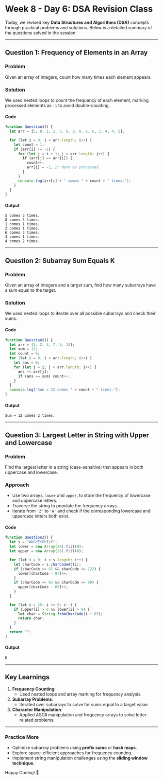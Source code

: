 # Week 8 - Day 6: DSA Revision Class

Today, we revised key **Data Structures and Algorithms (DSA)** concepts through practical problems and solutions. Below is a detailed summary of the questions solved in the session:

---

## **Question 1: Frequency of Elements in an Array**

### **Problem**
Given an array of integers, count how many times each element appears.

### **Solution**
We used nested loops to count the frequency of each element, marking processed elements as `-1` to avoid double-counting.

#### **Code**
```javascript
function Question1() {
  let arr = [5, 8, 1, 2, 5, 6, 8, 8, 6, 6, 3, 4, 4, 5];

  for (let i = 0; i < arr.length; i++) {
    let count = 1;
    if (arr[i] != -1) {
      for (let j = i + 1; j < arr.length; j++) {
        if (arr[j] == arr[i]) {
          count++;
          arr[j] = -1; // Mark as processed
        }
      }
      console.log(arr[i] + " comes " + count + " times.");
    }
  }
}
```

#### **Output**
```
5 comes 3 times.
8 comes 3 times.
1 comes 1 times.
2 comes 1 times.
6 comes 3 times.
3 comes 1 times.
4 comes 2 times.
```

---

## **Question 2: Subarray Sum Equals K**

### **Problem**
Given an array of integers and a target sum, find how many subarrays have a sum equal to the target.

### **Solution**
We used nested loops to iterate over all possible subarrays and check their sums.

#### **Code**
```javascript
function Question2() {
  let arr = [1, 2, 3, 7, 5, 12];
  let sum = 12;
  let count = 0;
  for (let i = 0; i < arr.length; i++) {
    let ans = 0;
    for (let j = i; j < arr.length; j++) {
      ans += arr[j];
      if (ans == sum) count++;
    }
  }
  console.log("Sum = 12 comes " + count + " times.");
}
```

#### **Output**
```
Sum = 12 comes 2 times.
```

---

## **Question 3: Largest Letter in String with Upper and Lowercase**

### **Problem**
Find the largest letter in a string (case-sensitive) that appears in both uppercase and lowercase.

### **Approach**
- Use two arrays, `lower` and `upper`, to store the frequency of lowercase and uppercase letters.
- Traverse the string to populate the frequency arrays.
- Iterate from `'Z'` to `'A'` and check if the corresponding lowercase and uppercase letters both exist.

#### **Code**
```javascript
function Question3() {
  let s = "AbCdEfGhIjK";
  let lower = new Array(26).fill(0);
  let upper = new Array(26).fill(0);

  for (let i = 0; i < s.length; i++) {
    let charCode = s.charCodeAt(i);
    if (charCode >= 97 && charCode <= 122) {
      lower[charCode - 97]++;
    }
    if (charCode >= 65 && charCode <= 90) {
      upper[charCode - 65]++;
    }
  }

  for (let i = 25; i >= 0; i--) {
    if (upper[i] > 0 && lower[i] > 0) {
      let char = String.fromCharCode(i + 65);
      return char;
    }
  }
  return "";
}
```

#### **Output**
```
K
```

---

## **Key Learnings**
1. **Frequency Counting**:
   - Used nested loops and array marking for frequency analysis.
2. **Subarray Problems**:
   - Iterated over subarrays to solve for sums equal to a target value.
3. **Character Manipulation**:
   - Applied ASCII manipulation and frequency arrays to solve letter-related problems.

---

### **Practice More**
- Optimize subarray problems using **prefix sums** or **hash maps**.
- Explore space-efficient approaches for frequency counting.
- Implement string manipulation challenges using the **sliding window technique**.

Happy Coding! 🚀